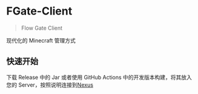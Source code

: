 # FGate-Client

> Flow Gate Client

现代化的 Minecraft 管理方式

## 快速开始

下载 Release 中的 Jar
或者使用 GitHub Actions 中的开发版本构建，将其放入您的 Server，按照说明连接到[Nexus](https://github.com/crashvibeDEV/FGATE-Nexus/)
